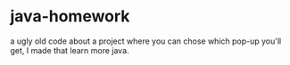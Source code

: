 # java-homework
a ugly old code about a project where you can chose which pop-up you'll get, I made that learn more java.
